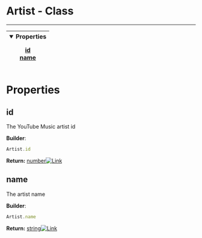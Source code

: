 <!-- This file is generated by a script. Do not edit directly -->
# Artist - Class


---
| <details open><summary>Properties</summary><p>[id](#id)<br>[name](#name)</p></details> |
| --- |



 # Properties


## id
The YouTube Music artist id

**Builder**:
````javascript
Artist.id
````



**Return:**
<span class="flex_return">[number![Link](/yt_music_api/assets/img/external_link.svg)](https://developer.mozilla.org/en-US/docs/Web/JavaScript/Reference/Global_Objects/Number)</span>
## name
The artist name

**Builder**:
````javascript
Artist.name
````



**Return:**
<span class="flex_return">[string![Link](/yt_music_api/assets/img/external_link.svg)](https://developer.mozilla.org/en-US/docs/Web/JavaScript/Reference/Global_Objects/String)</span>